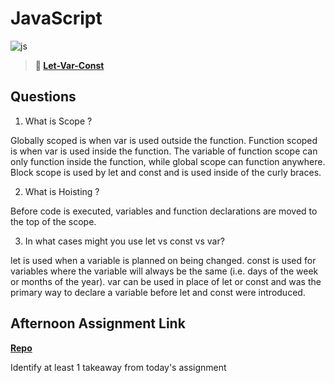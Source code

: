 # JavaScript

![js](https://bcw.blob.core.windows.net/public/img/courses/js.gif)

> **📖 [Let-Var-Const](https://codeworksacademy.com/fs-student-guide/resources/wk2/01-Let-Var-Const)**

## Questions

1. What is Scope ?

Globally scoped is when var is used outside the function. Function scoped is when var is used inside the function. The variable of function scope can only function inside the function, while global scope can function anywhere. Block scope is used by let and const and is used inside of the curly braces.

2. What is Hoisting ?

Before code is executed, variables and function declarations are moved to the top of the scope.

3. In what cases might you use let vs const vs var?

let is used when a variable is planned on being changed.
const is used for variables where the variable will always be the same (i.e. days of the week or months of the year).
var can be used in place of let or const and was the primary way to declare a variable before let and const were introduced.

## Afternoon Assignment Link

**[Repo](https://github.com/zachrasmussen/scoreboard)**

Identify at least 1 takeaway from today's assignment
